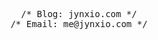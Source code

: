 <p align="center">
  <samp>
    /* Blog: jynxio.com */
    <br />
    /* Email: me@jynxio.com */
  </samp>
</p>
